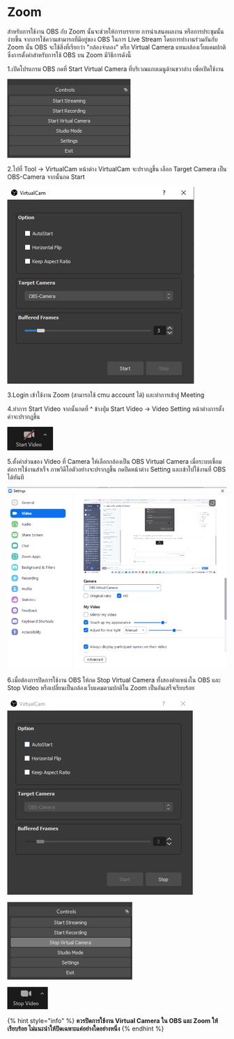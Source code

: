 # Zoom

สำหรับการใช้งาน OBS กับ Zoom นั้นจะช่วยให้การบรรยาย การนำเสนอผลงาน หรือการประชุมนั้นง่ายขึ้น จากการใช้ความสามารถที่มีอยู่ของ OBS ในการ Live Stream โดยการทำงานร่วมกันกับ Zoom นั้น OBS จะใช้สิ่งที่เรียกว่า "กล้องจำลอง" หรือ Virtual Camera แทนกล้องเว็บแคมปกติ ซึ่งการตั้งค่าสำหรับการใช้ OBS บน Zoom มีวิธีการดังนี้

1.เปิดโปรแกรม OBS กดที่ Start Virtual Camera ที่บริเวณแถบเมนูด้านขวาล่าง เพื่อเปิดใช้งาน

![](<../.gitbook/assets/image (208) (1).png>)

2.ไปที่ Tool -> VirtualCam หน้าต่าง VirtualCam จะปรากฏขึ้น เลือก Target Camera เป็น OBS-Camera จากนั้นกด Start

![](<../.gitbook/assets/image (199) (1).png>)

3.Login เข้าใช้งาน Zoom (สามารถใช้ cmu account ได้) และทำการเข้าสู่ Meeting

4.ทำการ Start Video จากนั้นกดที่ ^ ข้างปุ่ม Start Video -> Video Setting หน้าต่างการตั้งค่าจะปรากฏขึ้น

![](<../.gitbook/assets/image (209) (1).png>)

5.ตั้งค่าส่วนของ Video ที่ Camera ให้เลือกกล้องเป็น OBS Virtual Camera เมื่อระบบเชื่อมต่อการใช้งานสำเร็จ ภาพวิดีโอตัวอย่างจะปรากฏขึ้น กดปิดหน้าต่าง Setting และเข้าไปใช้งานที่ OBS ได้ทันที

![](<../.gitbook/assets/image (197).png>)

6.เมื่อต้องการปิดการใช้งาน OBS ให้กด Stop Virtual Camera ทั้งสองตำแหน่งใน OBS และ Stop Video หรือเปลี่ยนเป็นกล้องเว็บแคมตามปกติใน Zoom เป็นอันเสร็จเรียบร้อย

![กด Stop VirtualCam ที่หน้าต่าง VirtualCam ของ OBS](<../.gitbook/assets/image (206) (1).png>)

![กด Stop Virtual Camera ที่แถบเมนูมุมขวาล่างของ OBS](<../.gitbook/assets/image (198).png>)

![ใน Zoom กด Stop Video หรือ ^ เพื่อเปลี่ยนเป็นกล้องเว็บแคมปกติ](<../.gitbook/assets/image (196) (1).png>)

{% hint style="info" %}
**ควรปิดการใช้งาน Virtual Camera ใน OBS และ Zoom ให้เรียบร้อย ไม่แนะนำให้ปิดเฉพาะแค่อย่างใดอย่างหนึ่ง**
{% endhint %}
